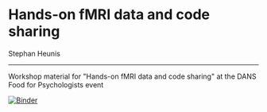 # Hands-on fMRI data and code sharing

Stephan Heunis

---

Workshop material for "Hands-on fMRI data and code sharing" at the DANS Food for Psychologists event


[![Binder](https://mybinder.org/badge_logo.svg)](https://mybinder.org/v2/gh/jsheunis/data-code-workshop-food-for-psych/master)
